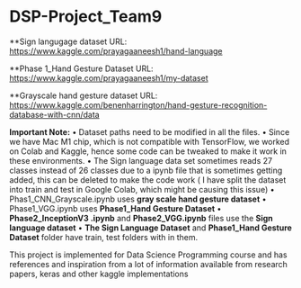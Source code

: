 # DSP-Project_Team9

**Sign langugage dataset URL: https://www.kaggle.com/prayagaaneesh1/hand-language

**Phase 1_Hand Gesture Dataset URL: https://www.kaggle.com/prayagaaneesh1/my-dataset

**Grayscale hand gesture dataset URL: https://www.kaggle.com/benenharrington/hand-gesture-recognition-database-with-cnn/data


**Important Note:**
•	Dataset paths need to be modified in all the files.
•	Since we have Mac M1 chip, which is not compatible with TensorFlow, we worked on Colab and Kaggle, hence some code can be tweaked to make it work in these environments.
•	The Sign language data set sometimes reads 27 classes instead of 26 classes due to a ipynb file that is sometimes getting added, this can be deleted to make the code work ( I have split the dataset into train and test in Google Colab, which might be causing this issue)
•	Phas1_CNN_Grayscale.ipynb uses **gray scale hand gesture dataset**
•	Phase1_VGG.ipynb uses **Phase1_Hand Gesture Dataset**
•	**Phase2_InceptionV3 .ipynb** and **Phase2_VGG.ipynb** files use the **Sign language dataset**
•	**The Sign Language Dataset** and **Phase1_Hand Gesture Dataset** folder have train, test folders with in them.


This project is implemented for Data Science Programming course and has references and inspiration from a lot of information available from research papers, keras and other kaggle implementations


